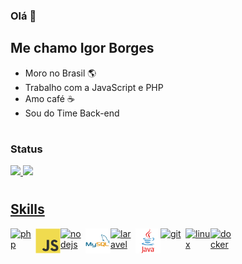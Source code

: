 ### Olá 👋
## Me chamo Igor Borges

* Moro no Brasil 🌎
* Trabalho com a JavaScript e PHP
* Amo café ☕
* Sou do Time Back-end 
#

### Status 
<div>
  <a href="https://beacons.ai/igorios">
  <img height="180em" src="https://github-readme-stats.vercel.app/api?username=igorios&show_icons=true&theme=nightowl&include_all_commits=true&count_private=true" />
  <img height="180em" src="https://github-readme-stats.vercel.app/api/top-langs/?username=igorios&layout=compact&langs_count=16&theme=nightowl" />
</div>
  
 #
  
 ## Skills
 <div style="display:flex">
  <img src="https://cdn.jsdelivr.net/gh/devicons/devicon/icons/php/php-original.svg" alt="php" width="40" height="40" />
  <img src="https://raw.githubusercontent.com/devicons/devicon/master/icons/javascript/javascript-original.svg" alt="javascript" width="40" height="40" />
  <img src="https://cdn.jsdelivr.net/gh/devicons/devicon/icons/nodejs/nodejs-original.svg" alt="nodejs" width="40" height="40" />
  <img src="https://raw.githubusercontent.com/devicons/devicon/master/icons/mysql/mysql-original-wordmark.svg" alt="mysql" width="40" height="40"  />
  <img src="https://cdn.jsdelivr.net/gh/devicons/devicon/icons/laravel/laravel-plain.svg" alt="laravel" width="40" height="40" /> 
  <img src="https://raw.githubusercontent.com/devicons/devicon/master/icons/java/java-original-wordmark.svg" alt="java" width="40" height="40" />   
  <img src="https://cdn.jsdelivr.net/gh/devicons/devicon/icons/git/git-original.svg" alt="git" width="40" height="40" /> 
  <img src="https://cdn.jsdelivr.net/gh/devicons/devicon/icons/linux/linux-original.svg" alt="linux" width="40" height="40" />
  <img src="https://cdn.jsdelivr.net/gh/devicons/devicon/icons/docker/docker-original.svg" alt="docker" width="40" height="40" />
</div>


